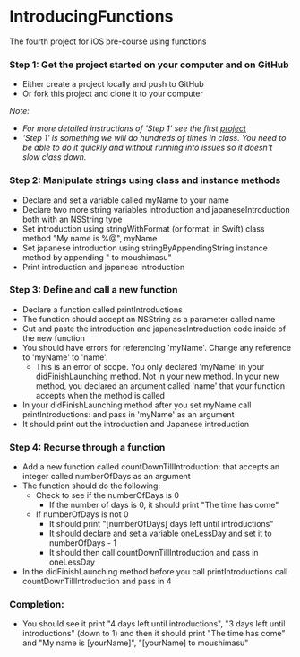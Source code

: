 IntroducingFunctions
====================

The fourth project for iOS pre-course using functions

### Step 1: Get the project started on your computer and on GitHub
- Either create a project locally and push to GitHub
- Or fork this project and clone it to your computer

*Note:*
- *For more detailed instructions of 'Step 1' see the first [project](https://github.com/DevMountain/AGoodStart.git)*
- *'Step 1' is something we will do hundreds of times in class. You need to be able to do it quickly and without running into issues so it doesn't slow class down.*

### Step 2: Manipulate strings using class and instance methods
- Declare and set a variable called myName to your name
- Declare two more string variables introduction and japaneseIntroduction both with an NSString type
- Set introduction using stringWithFormat (or format: in Swift) class method "My name is %@", myName
- Set japanese introduction using stringByAppendingString instance method by appending " to moushimasu"
- Print introduction and japanese introduction

### Step 3: Define and call a new function
- Declare a function called printIntroductions
- The function should accept an NSString as a parameter called name
- Cut and paste the introduction and japaneseIntroduction code inside of the new function
- You should have errors for referencing 'myName'. Change any reference to 'myName' to 'name'.
  - This is an error of scope. You only declared 'myName' in your didFinishLaunching method. Not in your new method. In your new method, you declared an argument called 'name' that your function accepts when the method is called
- In your didFinishLaunching method after you set myName call printIntroductions: and pass in 'myName' as an argument
- It should print out the introduction and Japanese introduction

### Step 4: Recurse through a function
- Add a new function called countDownTillIntroduction: that accepts an integer called numberOfDays as an argument
- The function should do the following:
  - Check to see if the numberOfDays is 0
    - If the number of days is 0, it should print "The time has come"
  - If numberOfDays is not 0
    - It should print "[numberOfDays] days left until introductions"
    - It should declare and set a variable oneLessDay and set it to numberOfDays - 1
    - It should then call countDownTillIntroduction and pass in oneLessDay
- In the didFinishLaunching method before you call printIntroductions call countDownTillIntroduction and pass in 4

### Completion:
- You should see it print "4 days left until introductions", "3 days left until introductions" (down to 1) and then it should print "The time has come" and "My name is [yourName]", "[yourName] to moushimasu"
